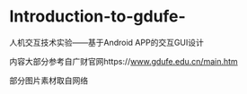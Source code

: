 # Introduction-to-gdufe-
人机交互技术实验——基于Android APP的交互GUI设计

内容大部分参考自广财官网https://www.gdufe.edu.cn/main.htm

部分图片素材取自网络
